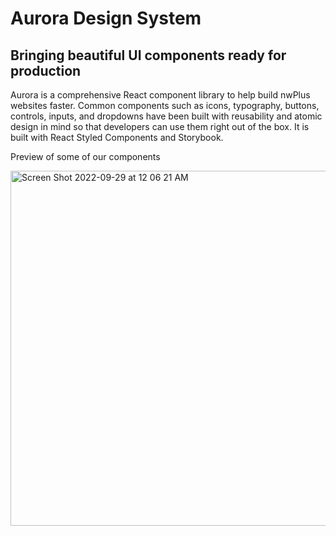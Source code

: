# Aurora Design System

## Bringing beautiful UI components ready for production

Aurora is a comprehensive React component library to help build nwPlus websites faster. Common components such as icons, typography, buttons, controls, inputs, and dropdowns have been built with reusability and atomic design in mind so that developers can use them right out of the box. It is built with React Styled Components and Storybook.

Preview of some of our components

<img width="568" alt="Screen Shot 2022-09-29 at 12 06 21 AM" src="https://user-images.githubusercontent.com/70789275/192963217-168c1da5-a29c-4723-92e0-be839cbe870c.png">
